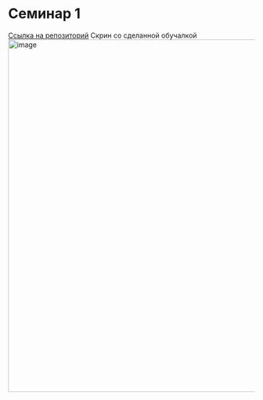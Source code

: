 # Семинар 1
[Ссылка на репозиторий](https://github.com/MilovanovaKatrina/rep2/tree/main)
Скрин со сделанной обучалкой
<img width="1280" height="719" alt="image" src="https://github.com/user-attachments/assets/df5b001b-d106-452d-9be5-4c60ca2416fe" />

